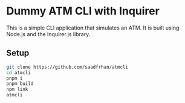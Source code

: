 # Dummy ATM CLI with Inquirer

This is a simple CLI application that simulates an ATM. It is built using Node.js and the Inquirer.js library.

## Setup

```bash
git clone https://github.com/saadfrhan/atmcli
cd atmcli
pnpm i
pnpm build
npm link 
atmcli
```
